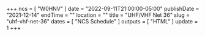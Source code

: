 +++
ncs = [ "W0HNV" ]
date = "2022-09-11T21:00:00-05:00"
publishDate = "2021-12-14"
endTime = ""
location = ""
title = "UHF/VHF Net 36"
slug = "uhf-vhf-net-36"
dates = [ "NCS Schedule" ]
outputs = [ "HTML" ]
update = 1
+++
